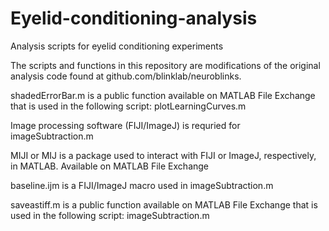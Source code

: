 # Eyelid-conditioning-analysis
Analysis scripts for eyelid conditioning experiments

The scripts and functions in this repository are modifications of the original analysis code found at github.com/blinklab/neuroblinks. 

shadedErrorBar.m is a public function available on MATLAB File Exchange that is used in the following script: plotLearningCurves.m


Image processing software (FIJI/ImageJ) is requried for imageSubtraction.m

MIJI or MIJ is a package used to interact with FIJI or ImageJ, respectively, in MATLAB. Available on MATLAB File Exchange

baseline.ijm is a FIJI/ImageJ macro used in imageSubtraction.m

saveastiff.m is a public function available on MATLAB File Exchange that is used in the following script: imageSubtraction.m

